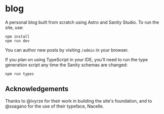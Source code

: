 # blog

A personal blog built from scratch using Astro and Sanity Studio. To run the site, use:

```
npm install
npm run dev
```

You can author new posts by visiting `/admin` in your browser.

If you plan on using TypeScript in your IDE, you'll need to run the type generation script any time the Sanity schemas are changed:

```
npm run types
```

## Acknowledgements

Thanks to @ivyrze for their work in building the site's foundation, and to @ssagano for the use of their typeface, Nacelle.
